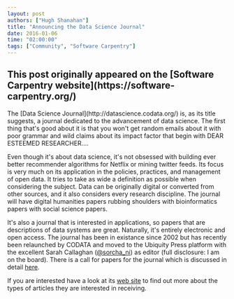 ```yaml
---
layout: post
authors: ["Hugh Shanahan"]
title: "Announcing the Data Science Journal"
date: 2016-01-06
time: "02:00:00"
tags: ["Community", "Software Carpentry"]
---
```


<h2>This post originally appeared on the [Software Carpentry website](https://software-carpentry.org/)</h2>
The [Data Science Journal](http://datascience.codata.org/) is,
as its title suggests,
a journal dedicated to the advancement of data science.
The first thing that's good about it is that you won't get random emails about it with poor grammar
and wild claims about its impact factor
that begin with DEAR ESTEEMED RESEARCHER....

Even though it's about data science,
it's not obsessed with building ever better recommender algorithms for Netflix or mining twitter feeds.
Its focus is very much on its application in the policies, practices, and management of open data.
It tries to take as wide a definition as possible when considering the subject.
Data can be originally digital or converted from other sources,
and it also considers every research discipline.
The journal will have digital humanities papers rubbing shoulders with bioinformatics papers with social science papers.

It's also a journal that is interested in applications,
so papers that are descriptions of data systems are great.
Naturally, it's entirely electronic and open access.
The journal has been in existance since 2002
but has recently been relaunched by CODATA and moved to the Ubiquity Press platform
with the excellent Sarah Callaghan ([@sorcha_ni](https://twitter.com/sorcha_ni)) as editor
(full disclosure: I am on the board).
There is a call for papers for the journal which is discussed in detail
[here](http://codata.org/blog/2015/11/18/call-for-papers-data-science-journal/).

If you are interested have a look at its [web site]( http://datascience.codata.org/)
to find out more about the types of articles they are interested in receiving.
